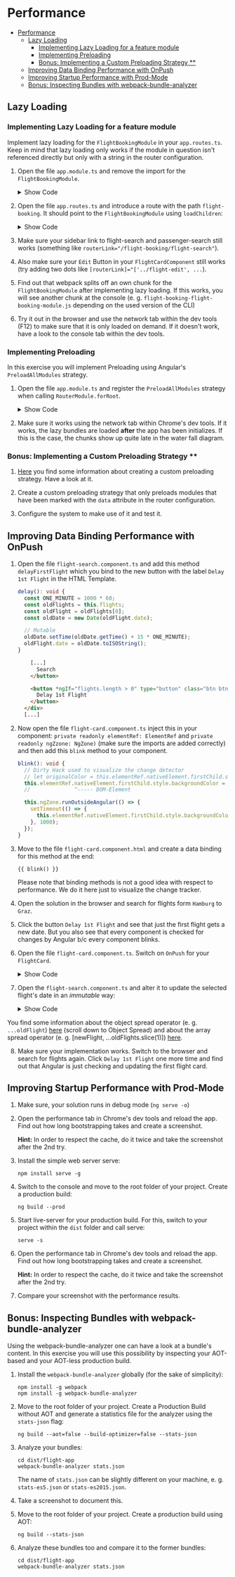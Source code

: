 # Performance

- [Performance](#performance)
  - [Lazy Loading](#lazy-loading)
    - [Implementing Lazy Loading for a feature module](#implementing-lazy-loading-for-a-feature-module)
    - [Implementing Preloading](#implementing-preloading)
    - [Bonus: Implementing a Custom Preloading Strategy \*\*](#bonus-implementing-a-custom-preloading-strategy-)
  - [Improving Data Binding Performance with OnPush](#improving-data-binding-performance-with-onpush)
  - [Improving Startup Performance with Prod-Mode](#improving-startup-performance-with-prod-mode)
  - [Bonus: Inspecting Bundles with webpack-bundle-analyzer](#bonus-inspecting-bundles-with-webpack-bundle-analyzer)

## Lazy Loading

### Implementing Lazy Loading for a feature module

Implement lazy loading for the `FlightBookingModule` in your `app.routes.ts`.
Keep in mind that lazy loading only works if the module in question isn't referenced directly but only with a string in the router configuration.

1. Open the file `app.module.ts` and remove the import for the `FlightBookingModule`.

   <details>
   <summary>Show Code</summary>
   <p>

   ```typescript
   @NgModule({
     imports: [
       [...]
       // FlightBookingModule,
       // ^^ Removed b/c this would prevent lazy loading
       [...]
     ],
     [...]
   })
   export class AppModule {}
   ```

   </p>
   </details>

2. Open the file `app.routes.ts` and introduce a route with the path `flight-booking`.
   It should point to the `FlightBookingModule` using `loadChildren`:

   <details>
   <summary>Show Code</summary>
   <p>

   ```typescript
   [...]
   {
     path: 'flight-booking',
     loadChildren: () => import('./flight-booking/flight-booking.module').then(m => m.FlightBookingModule)
   },
   {
     // This route needs to be the last one!
     path: '**',
     [...]
   }
   [...]
   ```

   </p>
   </details>

3. Make sure your sidebar link to flight-search and passenger-search still works (something like `routerLink="/flight-booking/flight-search"`).

4. Also make sure your `Edit` Button in your `FlightCardComponent` still works (try adding two dots like `[routerLink]="['../flight-edit', ...`).

5. Find out that webpack splits off an own chunk for the `FlightBookingModule` after implementing lazy loading.
   If this works, you will see another chunk at the console (e. g. `flight-booking-flight-booking-module.js` depending on the used version of the CLI)

6. Try it out in the browser and use the network tab within the dev tools (F12) to make sure that it is only loaded on demand.
   If it doesn't work, have a look to the console tab within the dev tools.

### Implementing Preloading

In this exercise you will implement Preloading using Angular's `PreloadAllModules` strategy.

1. Open the file `app.module.ts` and register the `PreloadAllModules` strategy when calling `RouterModule.forRoot`.

   <details>
   <summary>Show Code</summary>
   <p>

   ```typescript
   RouterModule.forRoot(appRoutes, {
     preloadingStrategy: PreloadAllModules
   });
   ```

   </p>
   </details>

2. Make sure it works using the network tab within Chrome's dev tools. If it works, the lazy bundles are loaded **after** the app has been initializes. If this is the case, the chunks show up quite late in the water fall diagram.

### Bonus: Implementing a Custom Preloading Strategy \*\*

1. [Here](https://www.angulararchitects.io/aktuelles/performanceoptimierung/) you find some information about creating a custom preloading strategy. Have a look at it.

2. Create a custom preloading strategy that only preloads modules that have been marked with the `data` attribute in the router configuration.

3. Configure the system to make use of it and test it.

## Improving Data Binding Performance with OnPush

1. Open the file `flight-search.component.ts` and add this method `delayFirstFlight` which you bind to the new button with the label `Delay 1st Flight` in the HTML Template.

   ```typescript
   delay(): void {
     const ONE_MINUTE = 1000 * 60;
     const oldFlights = this.flights;
     const oldFlight = oldFlights[0];
     const oldDate = new Date(oldFlight.date);

     // Mutable
     oldDate.setTime(oldDate.getTime() + 15 * ONE_MINUTE);
     oldFlight.date = oldDate.toISOString();
   }
   ```

   ```html
       [...]
         Search
       </button>

       <button *ngIf="flights.length > 0" type="button" class="btn btn-default" style="margin-left: 10px" (click)="delayFirstFlight()">
         Delay 1st Flight
       </button>
     </div>
     [...]
   ```

2. Now open the file `flight-card.component.ts` inject this in your component: `private readonly elementRef: ElementRef` and `private readonly ngZzone: NgZone)` (make sure the imports are added correctly) and then add this `blink` method to your component.

   ```typescript
   blink(): void {
     // Dirty Hack used to visualize the change detector
     // let originalColor = this.elementRef.nativeElement.firstChild.style.backgroundColor;
     this.elementRef.nativeElement.firstChild.style.backgroundColor = 'crimson';
     //              ^----- DOM-Element

     this.ngZone.runOutsideAngular(() => {
       setTimeout(() => {
         this.elementRef.nativeElement.firstChild.style.backgroundColor = this.selected ? 'rgb(204, 197, 185)' : '';
       }, 1000);
     });
   }
   ```

3. Move to the file `flight-card.component.html` and create a data binding for this method at the end:

   ```
   {{ blink() }}
   ```

   Please note that binding methods is not a good idea with respect to performance. We do it here just to visualize the change tracker.

4. Open the solution in the browser and search for flights form `Hamburg` to `Graz`.

5. Click the button `Delay 1st Flight` and see that just the first flight gets a new date. But you also see that every component is checked for changes by Angular b/c every component blinks.

6. Open the file `flight-card.component.ts`. Switch on `OnPush` for your `FlightCard`.

   <details>
   <summary>Show Code</summary>
   <p>

   ```typescript
   import { ChangeDetectionStrategy } from '@angular/core';
   [...]
   @Component({
     selector: 'app-flight-card',
     templateUrl: 'flight-card.component.html',
     changeDetection: ChangeDetectionStrategy.OnPush
   })
   export class FlightCardComponent {
     [...]
   }
   ```

   </p>
   </details>

7. Open the `flight-search.component.ts` and alter it to update the selected flight's date in an _immutable_ way:

   <details>
   <summary>Show Code</summary>
   <p>

   ```typescript
   delay(): void {
     const ONE_MINUTE = 1000 * 60;

     const oldFlights = this.flights;
     const oldFlight = oldFlights[0];
     const oldDate = new Date(oldFlight.date);

     // Mutable
     // oldDate.setTime(oldDate.getTime() + 15 * ONE_MINUTE );
     // oldFlight.date = oldDate.toISOString();

     // Immutable
     const newDate = new Date(oldDate.getTime() + 15 * ONE_MINUTE);
     const newFlight: Flight = { ...oldFlight, date: newDate.toISOString() };
     this.flights = [ newFlight, ...oldFlights.slice(1) ];
   }
   ```

</p>
</details>

You find some information about the object spread operator (e. g. `...oldFlight`) [here](https://www.typescriptlang.org/docs/handbook/release-notes/typescript-2-1.html) (scroll down to Object Spread) and about the array spread operator (e. g. [newFlight, ...oldFlights.slice(1)]) [here](https://developer.mozilla.org/en-US/docs/Web/JavaScript/Reference/Operators/Spread_operator).

8. Make sure your implementation works. Switch to the browser and search for flights again. Click `Delay 1st Flight` one more time and find out that Angular is just checking and updating the first flight card.

## Improving Startup Performance with Prod-Mode

1. Make sure, your solution runs in debug mode (`ng serve -o`)

1. Open the performance tab in Chrome's dev tools and reload the app. Find out how long bootstrapping takes and create a screenshot.

   **Hint:** In order to respect the cache, do it twice and take the screenshot after the 2nd try.

1. Install the simple web server serve:

   ```
   npm install serve -g
   ```

1. Switch to the console and move to the root folder of your project. Create a production build:

   ```
   ng build --prod
   ```

1. Start live-server for your production build. For this, switch to your project within the `dist` folder and call serve:

   ```
   serve -s
   ```

1. Open the performance tab in Chrome's dev tools and reload the app. Find out how long bootstrapping takes and create a screenshot.

   **Hint:** In order to respect the cache, do it twice and take the screenshot after the 2nd try.

1. Compare your screenshot with the performance results.

## Bonus: Inspecting Bundles with webpack-bundle-analyzer

Using the webpack-bundle-analyzer one can have a look at a bundle's content. In this exercise you will use this possibility by inspecting your AOT-based and your AOT-less production build.

1. Install the `webpack-bundle-analyzer` globally (for the sake of simplicity):

   ```
   npm install -g webpack
   npm install -g webpack-bundle-analyzer
   ```

1. Move to the root folder of your project. Create a Production Build without AOT and generate a statistics file for the analyzer using the `stats-json` flag:

   ```
   ng build --aot=false --build-optimizer=false --stats-json
   ```

1. Analyze your bundles:

   ```
   cd dist/flight-app
   webpack-bundle-analyzer stats.json
   ```

   The name of `stats.json` can be slightly different on your machine, e. g. `stats-es5.json` or `stats-es2015.json`.

1. Take a screenshot to document this.

1. Move to the root folder of your project. Create a production build using AOT:

   ```
   ng build --stats-json
   ```

1. Analyze these bundles too and compare it to the former bundles:

   ```
   cd dist/flight-app
   webpack-bundle-analyzer stats.json
   ```
